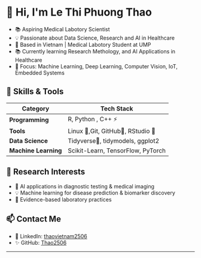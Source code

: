 # 👋 Hi, I'm Le Thi Phuong Thao
- 📚 Aspiring Medical Labotory Scientist
- 💡 Passionate about Data Science, Research and AI in Healthcare 
- 📍 Based in Vietnam | Medical Labotory Student at UMP
- 📚 Currently learning Research Methology, and AI Applications in Healthcare
- 🌟 Focus: Machine Learning, Deep Learning, Computer Vision, IoT, Embedded Systems

## 🚀 Skills & Tools
| **Category**         | **Tech Stack**                          |
|----------------------|-----------------------------------------|
| **Programming**      | R, Python , C++ ⚡                       |
| **Tools**            | Linux 🐧,Git, GitHub🔌, RStudio   🐍    |
| **Data Science**     | Tidyverse🐧, tidymodels, ggplot2       |
| **Machine Learning** | Scikit-Learn, TensorFlow, PyTorch        |

 ## 🔬 Research Interests
- 🌟 AI applications in diagnostic testing & medical imaging
- 💡 Machine learning for disease prediction & biomarker discovery
- 📍 Evidence-based laboratory practices


## 📫 Contact Me
- 💼 LinkedIn: [thaovietnam2506](https://www.linkedin.com/in/thaovietnam2005/)
- ✨ GitHub: [Thao2506](https://github.com/Thao2506)

---
